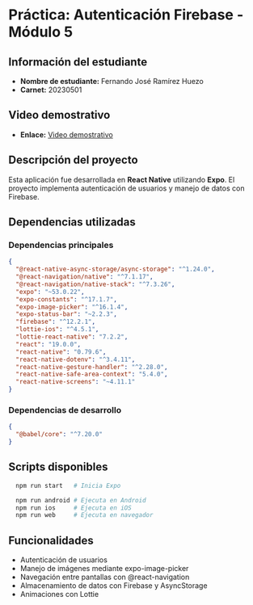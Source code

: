 # Práctica: Autenticación Firebase - Módulo 5

## Información del estudiante
- **Nombre de estudiante:** Fernando José Ramírez Huezo
- **Carnet:** 20230501

## Video demostrativo
- **Enlace:** [Video demostrativo](https://drive.google.com/file/d/15BfWuaqHpY6UeCLIXyizau7yC0yDY-Z0/view?usp=sharing)  

## Descripción del proyecto
Esta aplicación fue desarrollada en **React Native** utilizando **Expo**. El proyecto implementa autenticación de usuarios y manejo de datos con Firebase.

## Dependencias utilizadas

### Dependencias principales
```json
{
  "@react-native-async-storage/async-storage": "^1.24.0",
  "@react-navigation/native": "^7.1.17",
  "@react-navigation/native-stack": "^7.3.26",
  "expo": "~53.0.22",
  "expo-constants": "^17.1.7",
  "expo-image-picker": "^16.1.4",
  "expo-status-bar": "~2.2.3",
  "firebase": "^12.2.1",
  "lottie-ios": "^4.5.1",
  "lottie-react-native": "7.2.2",
  "react": "19.0.0",
  "react-native": "0.79.6",
  "react-native-dotenv": "^3.4.11",
  "react-native-gesture-handler": "^2.28.0",
  "react-native-safe-area-context": "5.4.0",
  "react-native-screens": "~4.11.1"
}
```
### Dependencias de desarrollo
```json
{
  "@babel/core": "^7.20.0"
}
```

## Scripts disponibles
```bash
  npm run start   # Inicia Expo

  npm run android # Ejecuta en Android
  npm run ios     # Ejecuta en iOS
  npm run web     # Ejecuta en navegador
```

## Funcionalidades
- Autenticación de usuarios
- Manejo de imágenes mediante expo-image-picker
- Navegación entre pantallas con @react-navigation
- Almacenamiento de datos con Firebase y AsyncStorage
- Animaciones con Lottie
